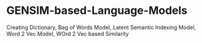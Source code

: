 # GENSIM-based-Language-Models
Creating Dictionary, 
Bag of Words Model, 
Latent Semantic Indexing Model, 
Word 2 Vec Model, 
WOrd 2 Vec based Similarity
